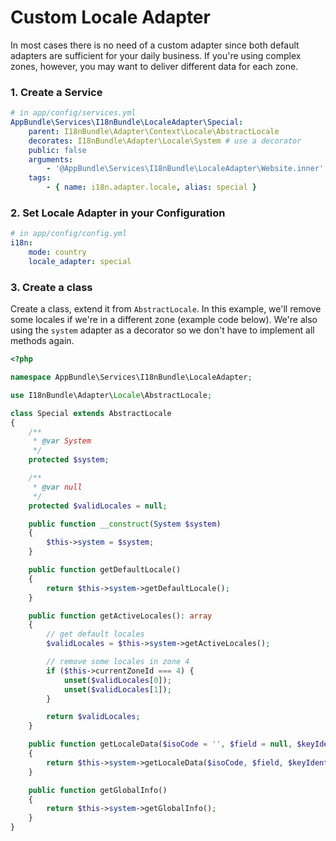 # Custom Locale Adapter

In most cases there is no need of a custom adapter since both default adapters are sufficient for your daily business.
If you're using complex zones, however, you may want to deliver different data for each zone.

### 1. Create a Service

```yaml
# in app/config/services.yml
AppBundle\Services\I18nBundle\LocaleAdapter\Special:
    parent: I18nBundle\Adapter\Context\Locale\AbstractLocale
    decorates: I18nBundle\Adapter\Locale\System # use a decorator
    public: false
    arguments:
        - '@AppBundle\Services\I18nBundle\LocaleAdapter\Website.inner'
    tags:
        - { name: i18n.adapter.locale, alias: special }
```

### 2. Set Locale Adapter in your Configuration

```yaml
# in app/config/config.yml
i18n:
    mode: country
    locale_adapter: special
```

### 3. Create a class

Create a class, extend it from `AbstractLocale`.
In this example, we'll remove some locales if we're in a different zone (example code below).
We're also using the `system` adapter as a decorator so we don't have to implement all methods again.

```php
<?php

namespace AppBundle\Services\I18nBundle\LocaleAdapter;

use I18nBundle\Adapter\Locale\AbstractLocale;

class Special extends AbstractLocale
{
    /**
     * @var System
     */
    protected $system;

    /**
     * @var null
     */
    protected $validLocales = null;

    public function __construct(System $system)
    {
        $this->system = $system;
    }

    public function getDefaultLocale()
    {
        return $this->system->getDefaultLocale();
    }

    public function getActiveLocales(): array
    {
        // get default locales
        $validLocales = $this->system->getActiveLocales();

        // remove some locales in zone 4
        if ($this->currentZoneId === 4) {
            unset($validLocales[0]);
            unset($validLocales[1]);
        }

        return $validLocales;
    }

    public function getLocaleData($isoCode = '', $field = null, $keyIdentifier = 'locale')
    {
        return $this->system->getLocaleData($isoCode, $field, $keyIdentifier);
    }

    public function getGlobalInfo()
    {
        return $this->system->getGlobalInfo();
    }
}
```
